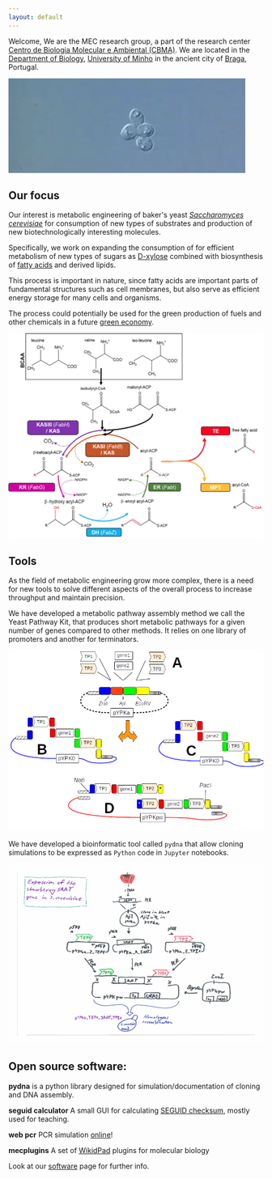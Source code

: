 ```yaml
---
layout: default
---
```


Welcome, We are the MEC research group,
a part of the research center
[Centro de Biologia Molecular e Ambiental (CBMA)](https://www.google.pt/url?sa=t&rct=j&q=&esrc=s&source=web&cd=1&cad=rja&uact=8&ved=0ahUKEwjhgeWevKLLAhUIQBoKHQfcDcAQFggbMAA&url=http%3A%2F%2Fcbma.bio.uminho.pt%2F&usg=AFQjCNERIO6tvOxPHIgk4DaE4Y5LivlEXQ&sig2=8-94NSGguCRjdxnoOm0cYQ&bvm=bv.115339255,d.ZWU).
We are located in the [Department of Biology](https://goo.gl/maps/JyphLrwBYejffwTx5),
[University of Minho](https://www.uminho.pt/EN) in the ancient city of
[Braga](https://en.wikipedia.org/wiki/Braga),
Portugal.

![life_of_Yeast](The_life_of_Yeast_cropped.gif)

## Our focus

Our interest is metabolic engineering of baker's yeast
[*Saccharomyces cerevisiae*](https://en.wikipedia.org/wiki/Saccharomyces_cerevisiae)
for consumption of new types of substrates and production of new biotechnologically interesting molecules.


Specifically, we work on expanding the consumption of for efficient metabolism of new types of sugars as
[D-xylose](https://en.wikipedia.org/wiki/Xylose) combined with biosynthesis of
[fatty acids](https://en.wikipedia.org/wiki/Fatty_acid) and derived lipids.


This process is important in nature, since fatty acids are important parts of
fundamental structures such as cell membranes,
but also serve as efficient energy storage for many cells and organisms.


The process could potentially be used for the green production of fuels
and other chemicals in a future [green economy](https://en.wikipedia.org/wiki/Green_economy).


![fas](fas.png)



## Tools


As the field of metabolic engineering grow more complex, there is a need for new tools to solve
different aspects of the overall process to increase throughput and maintain precision.


We have developed a metabolic pathway assembly method we call the Yeast Pathway Kit, that produces short
metabolic pathways for a given number of genes compared to other methods. It relies on one library of promoters
and another for terminators.


![ypk](yeast_pathway_kit_figure.png)



We have developed a bioinformatic tool called `pydna` that allow cloning simulations to be expressed as `Python` code
in `Jupyter` notebooks.

![pydna](saat_cloning_animation.gif)



## Open source software:

**pydna** is a python library designed for simulation/documentation of cloning and DNA assembly.

**seguid calculator** A small GUI for calculating [SEGUID checksum](http://precedings.nature.com/documents/278/version/1), mostly used for teaching.

**web pcr** PCR simulation [online](http://webpcr.appspot.com/)!

**mecplugins** A set of [WikidPad](http://wikidpad.sourceforge.net/) plugins for molecular biology

Look at our [software](software.html) page for further info.
